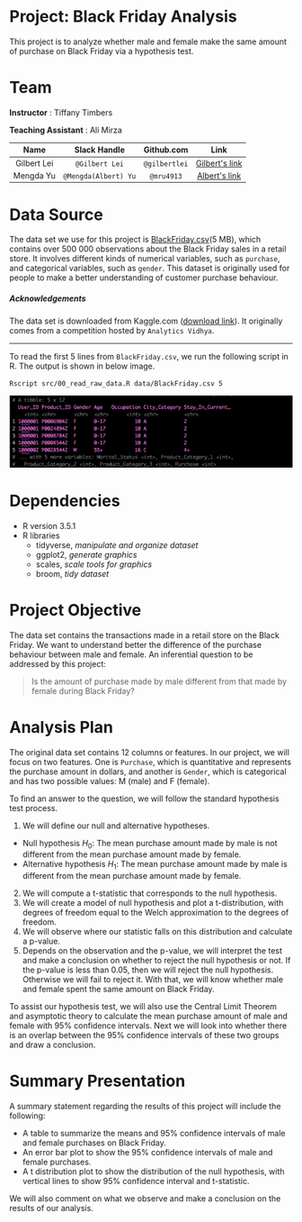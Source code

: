 # Project: Black Friday Analysis

This project is to analyze whether male and female make the same amount of purchase on Black Friday via a hypothesis test.

# Team

__Instructor__ : Tiffany Timbers

__Teaching Assistant__ : Ali Mirza

| Name  | Slack Handle | Github.com | Link |
| :------: | :---: | :----------: | :---: |
| Gilbert Lei | `@Gilbert Lei` | `@gilbertlei` | [Gilbert's link](https://github.ubc.ca/mds-2018-19/DSCI_522_proposal_junxiong)|
| Mengda Yu | `@Mengda(Albert) Yu` | `@mru4913` | [Albert's link](https://github.com/mru4913/DSCI_522_BlackFriday_Analysis) |

# Data Source

The data set we use for this project is [BlackFriday.csv](https://www.kaggle.com/mehdidag/black-friday)(5 MB), which contains over 500 000 observations about the Black Friday sales in a retail store. It involves different kinds of numerical variables, such as `purchase`, and categorical variables, such as `gender`. This dataset is originally used for people to make a better understanding of customer purchase behaviour.

##### Acknowledgements

The data set is downloaded from Kaggle.com ([download link](https://www.kaggle.com/mehdidag/black-friday)). It
originally comes from a competition hosted by `Analytics Vidhya`.

---
To read the first 5 lines from `BlackFriday.csv`, we run the following script in R. The output is shown in below image.

```
Rscript src/00_read_raw_data.R data/BlackFriday.csv 5
```
![raw data](../imgs/read_raw_data_R.png)

# Dependencies

- R version 3.5.1
- R libraries
  - tidyverse, *manipulate and organize dataset*
  - ggplot2, *generate graphics*
  - scales, *scale tools for graphics*
  - broom, *tidy dataset*

# Project Objective

The data set contains the transactions made in a retail store on the Black Friday. We want to understand better the difference of the purchase behaviour between male and female. An inferential question to be addressed by this project:

> Is the amount of purchase made by male different from that made by female during Black Friday?

# Analysis Plan

The original data set contains 12 columns or features. In our project, we will focus on two features. One is `Purchase`, which is quantitative and represents the purchase amount in dollars, and another is `Gender`, which is categorical and has two possible values: M (male) and F (female).

To find an answer to the question, we will follow the standard hypothesis test process.

1. We will define our null and alternative hypotheses.
  - Null hypothesis $H_0$: The mean purchase amount made by male is not different from the mean purchase amount made by female.
  - Alternative hypothesis $H_1$: The mean purchase amount made by male is different from the mean purchase amount made by female.
2. We will compute a t-statistic that corresponds to the null hypothesis.
3. We will create a model of null hypothesis and plot a t-distribution, with degrees of freedom equal to the Welch approximation to the degrees of freedom.
4. We will observe where our statistic falls on this distribution and calculate a p-value.
5. Depends on the observation and the p-value, we will interpret the test and make a conclusion on whether to reject the null hypothesis or not. If the p-value is less than 0.05, then we will reject the null hypothesis. Otherwise we will fail to reject it. With that, we will know whether male and female spent the same amount on Black Friday.  

To assist our hypothesis test, we will also use the Central Limit Theorem and asymptotic theory to calculate the mean purchase amount of male and female with 95% confidence intervals. Next we will look into whether there is an overlap between the 95% confidence intervals of these two groups and draw a conclusion.

# Summary Presentation

A summary statement regarding the results of this project will include the following:

- A table to summarize the means and 95% confidence intervals of male and female purchases on Black Friday.  
- An error bar plot to show the 95% confidence intervals of male and female purchases.  
- A t distribution plot to show the distribution of the null hypothesis, with vertical lines to show 95% confidence interval and t-statistic.  

We will also comment on what we observe and make a conclusion on the results of our analysis.